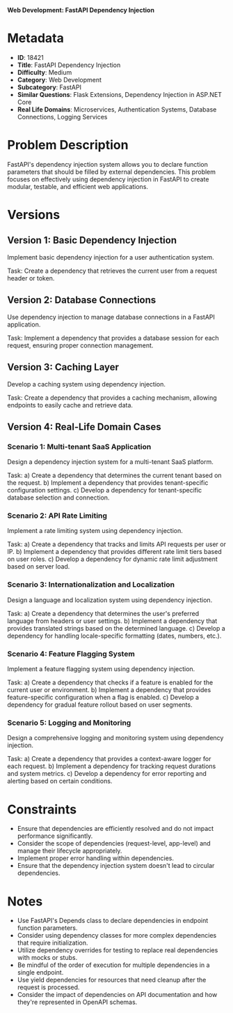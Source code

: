**Web Development: FastAPI Dependency Injection**

# Metadata

- **ID**: 18421
- **Title**: FastAPI Dependency Injection
- **Difficulty**: Medium
- **Category**: Web Development
- **Subcategory**: FastAPI
- **Similar Questions**: Flask Extensions, Dependency Injection in ASP.NET Core
- **Real Life Domains**: Microservices, Authentication Systems, Database Connections, Logging Services

# Problem Description

FastAPI's dependency injection system allows you to declare function parameters that should be filled by external dependencies. This problem focuses on effectively using dependency injection in FastAPI to create modular, testable, and efficient web applications.

# Versions

## Version 1: Basic Dependency Injection

Implement basic dependency injection for a user authentication system.

Task: Create a dependency that retrieves the current user from a request header or token.

## Version 2: Database Connections

Use dependency injection to manage database connections in a FastAPI application.

Task: Implement a dependency that provides a database session for each request, ensuring proper connection management.

## Version 3: Caching Layer

Develop a caching system using dependency injection.

Task: Create a dependency that provides a caching mechanism, allowing endpoints to easily cache and retrieve data.

## Version 4: Real-Life Domain Cases

### Scenario 1: Multi-tenant SaaS Application

Design a dependency injection system for a multi-tenant SaaS platform.

Task:
a) Create a dependency that determines the current tenant based on the request.
b) Implement a dependency that provides tenant-specific configuration settings.
c) Develop a dependency for tenant-specific database selection and connection.

### Scenario 2: API Rate Limiting

Implement a rate limiting system using dependency injection.

Task:
a) Create a dependency that tracks and limits API requests per user or IP.
b) Implement a dependency that provides different rate limit tiers based on user roles.
c) Develop a dependency for dynamic rate limit adjustment based on server load.

### Scenario 3: Internationalization and Localization

Design a language and localization system using dependency injection.

Task:
a) Create a dependency that determines the user's preferred language from headers or user settings.
b) Implement a dependency that provides translated strings based on the determined language.
c) Develop a dependency for handling locale-specific formatting (dates, numbers, etc.).

### Scenario 4: Feature Flagging System

Implement a feature flagging system using dependency injection.

Task:
a) Create a dependency that checks if a feature is enabled for the current user or environment.
b) Implement a dependency that provides feature-specific configuration when a flag is enabled.
c) Develop a dependency for gradual feature rollout based on user segments.

### Scenario 5: Logging and Monitoring

Design a comprehensive logging and monitoring system using dependency injection.

Task:
a) Create a dependency that provides a context-aware logger for each request.
b) Implement a dependency for tracking request durations and system metrics.
c) Develop a dependency for error reporting and alerting based on certain conditions.

# Constraints

- Ensure that dependencies are efficiently resolved and do not impact performance significantly.
- Consider the scope of dependencies (request-level, app-level) and manage their lifecycle appropriately.
- Implement proper error handling within dependencies.
- Ensure that the dependency injection system doesn't lead to circular dependencies.

# Notes

- Use FastAPI's Depends class to declare dependencies in endpoint function parameters.
- Consider using dependency classes for more complex dependencies that require initialization.
- Utilize dependency overrides for testing to replace real dependencies with mocks or stubs.
- Be mindful of the order of execution for multiple dependencies in a single endpoint.
- Use yield dependencies for resources that need cleanup after the request is processed.
- Consider the impact of dependencies on API documentation and how they're represented in OpenAPI schemas.
